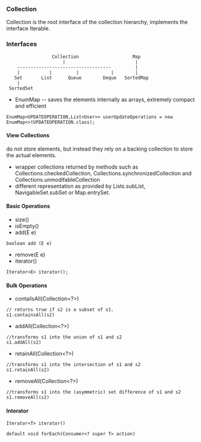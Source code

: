 ### Collection
Collection is the root interface of the collection hierarchy, implements the interface Iterable<E>.

### Interfaces
````
                 Collection                    Map
                     |                          |
    -----------------------------------         |
    |           |         |            |        |
   Set       List      Queue        Deque   SortedMap
    |
 SortedSet

````



- EnumMap -- saves the elements internally as arrays, extremely compact and efficient
````
EnumMap<UPDATEOPERATION,List<User>> userUpdateOperations = new EnumMap<>(UPDATEOPERATION.class);
````


#### View Collections
do not store elements, but instead they rely on a backing collection to store the actual elements.
- wrapper collections returned by methods such as Collections.checkedCollection, Collections.synchronizedCollection and Collections.unmodifableCollection
- different representation as provided by Lists.subList, NavigableSet.subSet or Map.entrySet.

#### Basic Operations
- size()
- isEmpty()
- add(E e)
````
boolean add (E e)
````
- remove(E e)
- iterator()
````
Iterator<E> iterator();
````

#### Bulk Operations
- contailsAll(Collection<?>)
````
// returns true if s2 is a subset of s1.
s1.containsAll(s2)
````
- addAll(Collection<?>)
````
//transforms s1 into the union of s1 and s2
s1.addAll(s2)
````
- retainAll(Collection<?>)
````
//transforms s1 into the intersection of s1 and s2
s1.retainAll(s2)
````
- removeAll(Collection<?>)
````
//transforms s1 into the (asymmetric) set difference of s1 and s2
s1.removeAll(s2)
````
#### Interator
```
Iterator<T> iterator()

default void forEach(Consumer<? super T> action)
```

